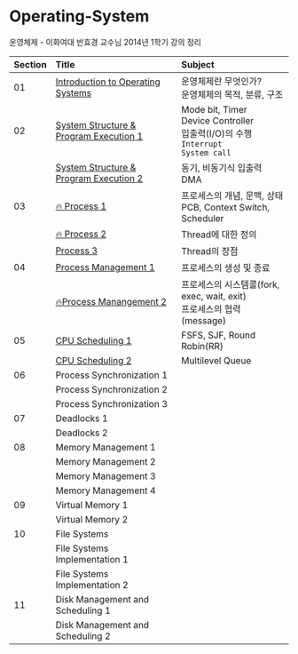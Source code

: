 # Operating-System
운영체제 - 이화여대 반효경 교수님 2014년 1학기 강의 정리

|Section|Title|Subject|
|:---|:---|:---|
|01|[Introduction to Operating Systems](IntroductionToOperatingSystems.md)|운영체제란 무엇인가? <br/>운영체제의 목적, 분류, 구조|
|02|[System Structure & Program Execution 1](Section2/SystemStructure_ProgramExecution.md)|Mode bit, Timer <br/>Device Controller <br/>입출력(I/O)의 수행 <br/>`Interrupt`<br/>`System call`|
||[System Structure & Program Execution 2](Section2/SystemStructure_ProgramExecution2.md)|동기, 비동기식 입출력<br/>DMA|
|03|[🔥 Process 1](Section3/Process1.md)|프로세스의 개념, 문맥, 상태 <br/>PCB, Context Switch, Scheduler|
||[🔥 Process 2](Section3/Process2.md)|Thread에 대한 정의|
||[Process 3](Section3/Process3.md)|Thread의 장점|
|04|[Process Management 1](Section4/Process_Management.md)|프로세스의 생성 및 종료|
||[🔥Process Manangement 2](Section4/Process_Management2.md)|프로세스의 시스템콜(fork, exec, wait, exit) <br/>프로세스의 협력(message)|
|05|[CPU Scheduling 1](Section5/CPU_Scheduling.md)|FSFS, SJF, Round Robin(RR)|
||[CPU Scheduling 2](Section5/CPU_Scheduling2.md)|Multilevel Queue|
|06|Process Synchronization 1||
||Process Synchronization 2||
||Process Synchronization 3||
|07|Deadlocks 1|
||Deadlocks 2||
|08|Memory Management 1||
||Memory Management 2||
||Memory Management 3||
||Memory Management 4||
|09|Virtual Memory 1||
||Virtual Memory 2||
|10|File Systems||
||File Systems Implementation 1||
||File Systems Implementation 2||
|11|Disk Management and Scheduling 1||
||Disk Management and Scheduling 2||
